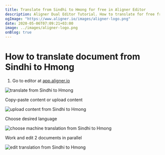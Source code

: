 ```yaml
---
title: Translate from Sindhi to Hmong for free in Aligner Editor
description: Aligner Dual Editor Tutorial. How to translate for free from Sindhi to Hmong. Aligner is multilingual document management platform. 
ogImage: "https://www.aligner.io/images/aligner-logo.png"
date: 2020-05-06T07:09:21+03:00
image: ../images/aligner-logo.png
onBlog: true
---
```


# How to translate document from Sindhi to Hmong

1. Go to editor at [app.aligner.io](https://app.aligner.io "Aligner App web page")

![translate from Sindhi to Hmong](../aligner-blank-editor.png "translate from Sindhi to Hmong")

Copy-paste content or upload content

![upload content from Sindhi to Hmong](../aligner-uploaded-document.png "upload content from Sindhi to Hmong")

Choose desired language

![choose machine translation from Sindhi to Hmong](../aligner-language-dropdown.png "choose machine translation from Sindhi to Hmong")

Work and edit 2 documents in parallel

![edit translation from Sindhi to Hmong](../aligner-double-sitded-editor.png "edit translation from Sindhi to Hmong")


